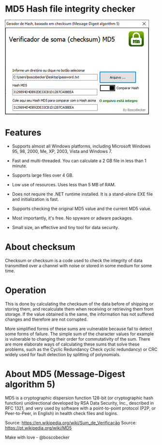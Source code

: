 # MD5 Hash file integrity checker

![Screenshot](imagens/printCheckMD5.png)

# Features
* Supports almost all Windows platforms, including Microsoft Windows 95, 98, 2000, Me, XP, 2003, Vista and Windows 7.
* Fast and multi-threaded. You can calculate a 2 GB file in less than 1 minute.

* Supports large files over 4 GB.
* Low use of resources. Uses less than 5 MB of RAM.
* Does not require the .NET runtime installed. It is a stand-alone EXE file and initialization is fast.
* Supports checking the original MD5 value and the current MD5 value.
* Most importantly, it's free. No spyware or adware packages.
* Small size, an effective and tiny tool for data security.


# About checksum

Checksum or checksum is a code used to check the
 integrity of data transmitted over a channel with
noise or stored in some medium for some time.

# Operation

This is done by calculating the checksum of the data before
of shipping or storing them,
and recalculate them when receiving or retrieving them from
storage.
If the value obtained is the same, the information has not suffered
changes and therefore are not corrupted.

More simplified forms of these sums are vulnerable because
fail to detect some forms of failure.
The simple sum of the character values ​​for example is
vulnerable to changing their order for commutativity of the sum.
There are more elaborate ways of calculating these sums that
solve these problems, such as the Cyclic Redundancy Check
cyclic redundancy) or CRC widely used for fault detection by splitting
of polynomials.

# About MD5 (Message-Digest algorithm 5)

MD5 is a cryptographic dispersion function
 128-bit (or cryptographic hash function) unidirectional
developed by RSA Data Security, Inc., described in RFC 1321, and very
used by software with a point-to-point protocol
 (P2P, or Peer-to-Peer, in English) in health check
files and logins.

Source: https://en.wikipedia.org/wiki/Sum_de_Verificação
Source: https://pt.wikipedia.org/wiki/MD5

Make with love - @boscobecker
